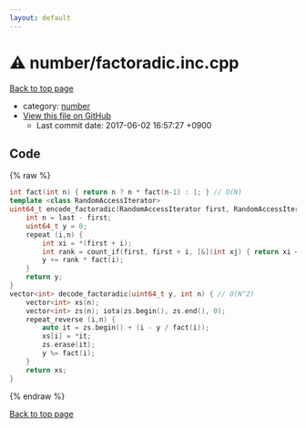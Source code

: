 ```yaml
---
layout: default
---
```


<!-- mathjax config similar to math.stackexchange -->
<script type="text/javascript" async
  src="https://cdnjs.cloudflare.com/ajax/libs/mathjax/2.7.5/MathJax.js?config=TeX-MML-AM_CHTML">
</script>
<script type="text/x-mathjax-config">
  MathJax.Hub.Config({
    TeX: { equationNumbers: { autoNumber: "AMS" }},
    tex2jax: {
      inlineMath: [ ['$','$'] ],
      processEscapes: true
    },
    "HTML-CSS": { matchFontHeight: false },
    displayAlign: "left",
    displayIndent: "2em"
  });
</script>

<script type="text/javascript" src="https://cdnjs.cloudflare.com/ajax/libs/jquery/3.4.1/jquery.min.js"></script>
<script src="https://cdn.jsdelivr.net/npm/jquery-balloon-js@1.1.2/jquery.balloon.min.js" integrity="sha256-ZEYs9VrgAeNuPvs15E39OsyOJaIkXEEt10fzxJ20+2I=" crossorigin="anonymous"></script>
<script type="text/javascript" src="../../assets/js/copy-button.js"></script>
<link rel="stylesheet" href="../../assets/css/copy-button.css" />


# :warning: number/factoradic.inc.cpp

<a href="../../index.html">Back to top page</a>

* category: <a href="../../index.html#b1bc248a7ff2b2e95569f56de68615df">number</a>
* <a href="{{ site.github.repository_url }}/blob/master/number/factoradic.inc.cpp">View this file on GitHub</a>
    - Last commit date: 2017-06-02 16:57:27 +0900




## Code

{% raw %}
```cpp
int fact(int n) { return n ? n * fact(n-1) : 1; } // O(N)
template <class RandomAccessIterator>
uint64_t encode_factoradic(RandomAccessIterator first, RandomAccessIterator last) { // O(N^2)
    int n = last - first;
    uint64_t y = 0;
    repeat (i,n) {
        int xi = *(first + i);
        int rank = count_if(first, first + i, [&](int xj) { return xi < xj; });
        y += rank * fact(i);
    }
    return y;
}
vector<int> decode_factoradic(uint64_t y, int n) { // O(N^2)
    vector<int> xs(n);
    vector<int> zs(n); iota(zs.begin(), zs.end(), 0);
    repeat_reverse (i,n) {
        auto it = zs.begin() + (i - y / fact(i));
        xs[i] = *it;
        zs.erase(it);
        y %= fact(i);
    }
    return xs;
}

```
{% endraw %}

<a href="../../index.html">Back to top page</a>

